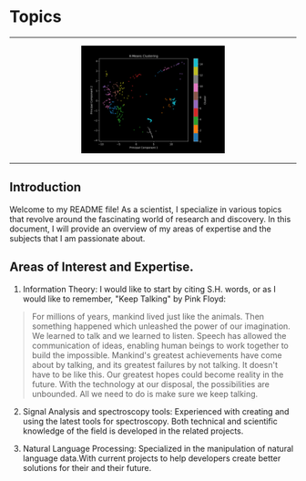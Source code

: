 # Topics
***
<p align="center">
    <img src="cover.png" alt="Cover Image" style="width: 50%; height: auto;">
</p>


***
## Introduction
Welcome to my README file! As a scientist, I specialize in various topics that revolve around the fascinating world of research and discovery. In this document, I will provide an overview of my areas of expertise and the subjects that I am passionate about.

## Areas of Interest and Expertise.
1. Information Theory: I would like to start by citing S.H. words, or as I would like to remember, "Keep Talking" by Pink Floyd: 

> For millions of years, mankind lived just like the animals. Then something happened which unleashed the power of our imagination. We learned to talk and we learned to listen. Speech has allowed the communication of ideas, enabling human beings to work together to build the impossible. Mankind's greatest achievements have come about by talking, and its greatest failures by not talking. It doesn't have to be like this. Our greatest hopes could become reality in the future. With the technology at our disposal, the possibilities are unbounded. All we need to do is make sure we keep talking.

2. Signal Analysis and spectroscopy tools: Experienced with creating and using the latest tools for spectroscopy. Both technical and scientific knowledge of the field is developed in the related projects.

3. Natural Language Processing: Specialized in the manipulation of natural language data.With current projects to help developers create better solutions for their and their future.

